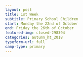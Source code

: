 ```yaml
---
layout: post
title: 1st Week
subtitle: Primary School Children
start: Monday the 22nd of October
end: Friday the 26th of October
featured-img: closed-298394
categories: autumn_ht_2018
typeform-url: full
camp-type: primary
---
```

